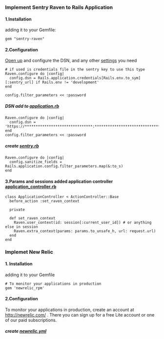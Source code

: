 ### Implement Sentry Raven to Rails Application

#### 1.Installation

adding it to your Gemfile:
```
gem "sentry-raven"
```

#### 2.Configuration

[Open up](config/application.rb) and configure the DSN, and any other [settings](https://docs.sentry.io/clients/ruby/config/) you need

```
# if used is credentials file in the sentry key to use this type
Raven.configure do |config|
  config.dsn = Rails.application.credentials[Rails.env.to_sym][:sentry_url] if Rails.env != 'development'
end

config.filter_parameters << :password
```

##### DSN add to [application.rb](config/application.rb)
```
Raven.configure do |config|
  config.dsn = 'https://*******************************:*******************************@sentry.io/1469301'
end
config.filter_parameters << :password
```

##### create [sentry.rb](config/initializers/sentry.rb) 
```
Raven.configure do |config|
  config.sanitize_fields = Rails.application.config.filter_parameters.map(&:to_s)
end
```

#### 3.Params and sessions added application controller [application_controller.rb](app/controllers/application_controller.rb)
```
class ApplicationController < ActionController::Base
  before_action :set_raven_context

  private

  def set_raven_context
    Raven.user_context(id: session[:current_user_id]) # or anything else in session
    Raven.extra_context(params: params.to_unsafe_h, url: request.url)
  end
end
```

### Implemet New Relic 

#### 1. Installation

adding it to your Gemfile
```
# To monitor your applications in production
gem 'newrelic_rpm'
```

#### 2.Configuration

To monitor your applications in production, create an account at http://newrelic.com/ . There you can sign up for a free Lite account or one of our paid subscriptions.

##### create [newrelic.yml](config/newrelic.yml)


